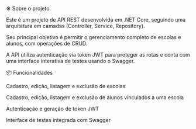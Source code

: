⚙️ Sobre o projeto

Este é um projeto de API REST desenvolvida em .NET Core, seguindo uma arquitetura em camadas (Controller, Service, Repository).

Seu principal objetivo é permitir o gerenciamento completo de escolas e alunos, com operações de CRUD.

A API utiliza autenticação via token JWT para proteger as rotas e conta com uma interface interativa de testes usando o Swagger.

📦 Funcionalidades

Cadastro, edição, listagem e exclusão de escolas

Cadastro, edição, listagem e exclusão de alunos vinculados a uma escola

Autenticação e geração de token JWT

Interface de testes integrada com Swagger
